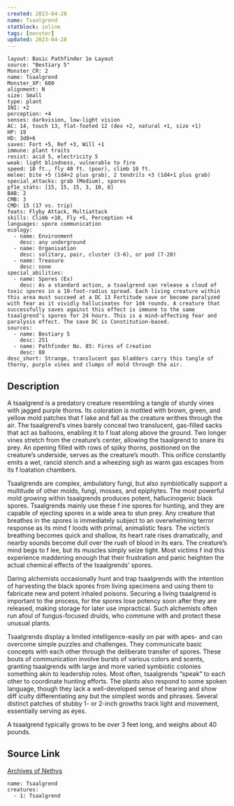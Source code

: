 ```yaml
---
created: 2023-04-28
name: Tsaalgrend
statblock: inline
tags: [monster]
updated: 2023-04-28
---
```

```statblock
layout: Basic Pathfinder 1e Layout
source: "Bestiary 5"
Monster_CR: 2
name: Tsaalgrend
Monster_XP: 600
alignment: N
size: Small
type: plant
INI: +2
perception: +4
senses: darkvision, low-light vision
AC: 14, touch 13, flat-footed 12 (dex +2, natural +1, size +1)
HP: 19
HD: 3d8+6
saves: Fort +5, Ref +3, Will +1
immune: plant traits
resist: acid 5, electricity 5
weak: light blindness, vulnerable to fire
speed: 10 ft., fly 40 ft. (poor), climb 10 ft.
melee: bite +5 (1d4+2 plus grab), 2 tendrils +3 (1d4+1 plus grab)
special_attacks: grab (Medium), spores
pf1e_stats: [15, 15, 15, 3, 10, 8]
BAB: 2
CMB: 3
CMD: 15 (17 vs. trip)
feats: Flyby Attack, Multiattack
skills: Climb +10, Fly +5, Perception +4
languages: spore communication
ecology:
  - name: Environment
    desc: any underground
  - name: Organisation
    desc: solitary, pair, cluster (3-6), or pod (7-20)
  - name: Treasure
    desc: none
special_abilities:
  - name: Spores (Ex)
    desc: As a standard action, a tsaalgrend can release a cloud of toxic spores in a 10-foot-radius spread. Each living creature within this area must succeed at a DC 13 Fortitude save or become paralyzed with fear as it vividly hallucinates for 1d4 rounds. A creature that successfully saves against this effect is immune to the same tsaalgrend’s spores for 24 hours. This is a mind-affecting fear and paralysis effect. The save DC is Constitution-based.
sources:
  - name: Bestiary 5
    desc: 251
  - name: Pathfinder No. 85: Fires of Creation
    desc: 88
desc_short: Strange, translucent gas bladders carry this tangle of thorny, purple vines and clumps of mold through the air.
```
## Description
A tsaalgrend is a predatory creature resembling a tangle of sturdy vines with jagged purple thorns. Its coloration is mottled with brown, green, and yellow mold patches that f lake and fall as the creature writhes through the air. The tsaalgrend’s vines barely conceal two translucent, gas-filled sacks that act as balloons, enabling it to f loat along above the ground. Two longer vines stretch from the creature’s center, allowing the tsaalgrend to snare its prey. An opening filled with rows of spiky thorns, positioned on the creature’s underside, serves as the creature’s mouth. This orifice constantly emits a wet, rancid stench and a wheezing sigh as warm gas escapes from its f loatation chambers.

 Tsaalgrends are complex, ambulatory fungi, but also symbiotically support a multitude of other molds, fungi, mosses, and epiphytes. The most powerful mold growing within tsaalgrends produces potent, hallucinogenic black spores. Tsaalgrends mainly use these f ine spores for hunting, and they are capable of ejecting spores in a wide area to stun prey. Any creature that breathes in the spores is immediately subject to an overwhelming terror response as its mind f loods with primal, animalistic fears. The victim’s breathing becomes quick and shallow, its heart rate rises dramatically, and nearby sounds become dull over the rush of blood in its ears. The creature’s mind begs to f lee, but its muscles simply seize tight. Most victims f ind this experience maddening enough that their frustration and panic heighten the actual chemical effects of the tsaalgrends’ spores.

 Daring alchemists occasionally hunt and trap tsaalgrends with the intention of harvesting the black spores from living specimens and using them to fabricate new and potent inhaled poisons. Securing a living tsaalgrend is important to the process, for the spores lose potency soon after they are released, making storage for later use impractical. Such alchemists often run afoul of fungus-focused druids, who commune with and protect these unusual plants.

 Tsaalgrends display a limited intelligence-easily on par with apes- and can overcome simple puzzles and challenges. They communicate basic concepts with each other through the deliberate transfer of spores. These bouts of communication involve bursts of various colors and scents, granting tsaalgrends with large and more varied symbiotic colonies something akin to leadership roles. Most often, tsaalgrends “speak” to each other to coordinate hunting efforts. The plants also respond to some spoken language, though they lack a well-developed sense of hearing and show diff iculty differentiating any but the simplest words and phrases. Several distinct patches of stubby 1- or 2-inch growths track light and movement, essentially serving as eyes.

 A tsaalgrend typically grows to be over 3 feet long, and weighs about 40 pounds.
## Source Link
[Archives of Nethys](https://aonprd.com/MonsterDisplay.aspx?ItemName=Tsaalgrend)
```encounter-table
name: Tsaalgrend
creatures:
  - 1: Tsaalgrend
```
